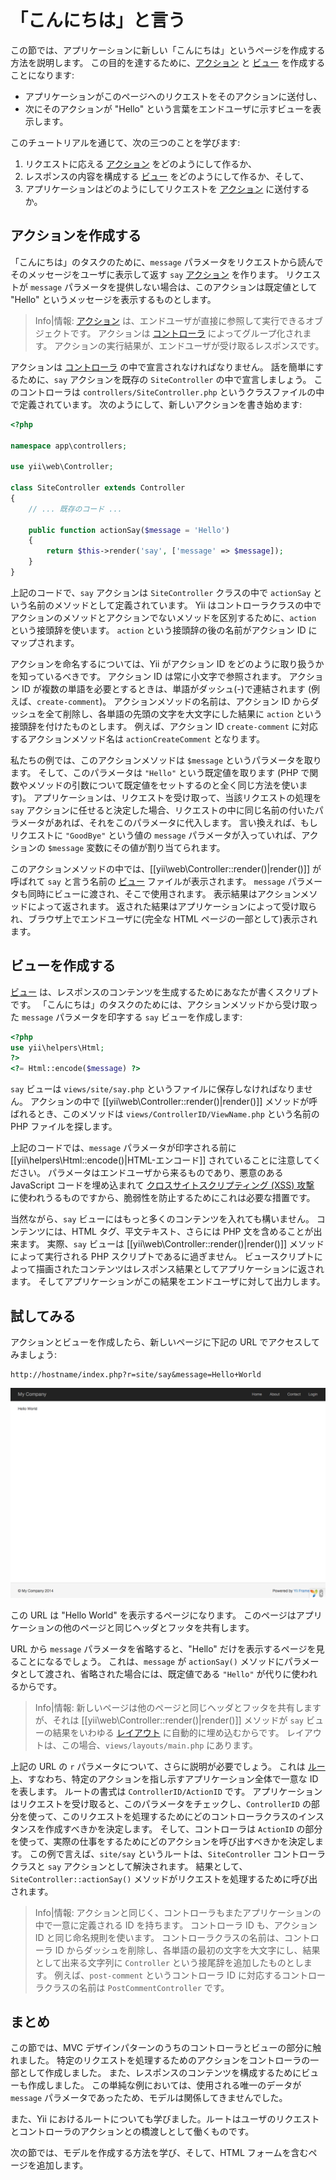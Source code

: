 「こんにちは」と言う
====================

この節では、アプリケーションに新しい「こんにちは」というページを作成する方法を説明します。
この目的を達するために、[アクション](structure-controllers.md#creating-actions) と [ビュー](structure-views.md) を作成することになります:

* アプリケーションがこのページへのリクエストをそのアクションに送付し、
* 次にそのアクションが "Hello" という言葉をエンドユーザに示すビューを表示します。

このチュートリアルを通じて、次の三つのことを学びます:

1. リクエストに応える [アクション](structure-controllers.md) をどのようにして作るか、
2. レスポンスの内容を構成する [ビュー](structure-views.md) をどのようにして作るか、そして、
3. アプリケーションはどのようにしてリクエストを [アクション](structure-controllers.md#creating-actions) に送付するか。


アクションを作成する<a name="creating-action"></a>
--------------------

「こんにちは」のタスクのために、`message` パラメータをリクエストから読んでそのメッセージをユーザに表示して返す `say` [アクション](structure-controllers.md#creating-actions) を作ります。
リクエストが `message` パラメータを提供しない場合は、このアクションは既定値として "Hello" というメッセージを表示するものとします。

> Info|情報: [アクション](structure-controllers.md#creating-actions) は、エンドユーザが直接に参照して実行できるオブジェクトです。
  アクションは [コントローラ](structure-controllers.md) によってグループ化されます。
  アクションの実行結果が、エンドユーザが受け取るレスポンスです。

アクションは [コントローラ](structure-controllers.md) の中で宣言されなければなりません。
話を簡単にするために、`say` アクションを既存の `SiteController` の中で宣言しましょう。
このコントローラは `controllers/SiteController.php` というクラスファイルの中で定義されています。
次のようにして、新しいアクションを書き始めます:

```php
<?php

namespace app\controllers;

use yii\web\Controller;

class SiteController extends Controller
{
    // ... 既存のコード ...

    public function actionSay($message = 'Hello')
    {
        return $this->render('say', ['message' => $message]);
    }
}
```

上記のコードで、`say` アクションは `SiteController` クラスの中で `actionSay` という名前のメソッドとして定義されています。
Yii はコントローラクラスの中でアクションのメソッドとアクションでないメソッドを区別するために、`action` という接頭辞を使います。
`action` という接頭辞の後の名前がアクション ID にマップされます。

アクションを命名するについては、Yii がアクション ID をどのように取り扱うかを知っているべきです。
アクション ID は常に小文字で参照されます。
アクション ID が複数の単語を必要とするときは、単語がダッシュ(-)で連結されます (例えば、`create-comment`)。
アクションメソッドの名前は、アクション ID からダッシュを全て削除し、各単語の先頭の文字を大文字にした結果に `action` という接頭辞を付けたものとします。
例えば、アクション ID `create-comment` に対応するアクションメソッド名は `actionCreateComment` となります。

私たちの例では、このアクションメソッドは `$message` というパラメータを取ります。
そして、このパラメータは `"Hello"` という既定値を取ります
(PHP で関数やメソッドの引数について既定値をセットするのと全く同じ方法を使います)。
アプリケーションは、リクエストを受け取って、当該リクエストの処理を `say` アクションに任せると決定した場合、リクエストの中に同じ名前の付いたパラメータがあれば、それをこのパラメータに代入します。
言い換えれば、もしリクエストに `"GoodBye"` という値の `message` パラメータが入っていれば、アクションの `$message` 変数にその値が割り当てられます。

このアクションメソッドの中では、[[yii\web\Controller::render()|render()]] が呼ばれて `say` と言う名前の [ビュー](structure-views.md) ファイルが表示されます。
`message` パラメータも同時にビューに渡され、そこで使用されます。
表示結果はアクションメソッドによって返されます。
返された結果はアプリケーションによって受け取られ、ブラウザ上でエンドユーザに(完全な HTML ページの一部として)表示されます。


ビューを作成する<a name="creating-view"></a>
----------------

[ビュー](structure-views.md) は、レスポンスのコンテンツを生成するためにあなたが書くスクリプトです。
「こんにちは」のタスクのためには、アクションメソッドから受け取った `message` パラメータを印字する `say` ビューを作成します:

```php
<?php
use yii\helpers\Html;
?>
<?= Html::encode($message) ?>
```

`say` ビューは `views/site/say.php` というファイルに保存しなければなりません。
アクションの中で [[yii\web\Controller::render()|render()]] メソッドが呼ばれるとき、このメソッドは `views/ControllerID/ViewName.php` という名前の PHP ファイルを探します。

上記のコードでは、`message` パラメータが印字される前に  [[yii\helpers\Html::encode()|HTML-エンコード]] されていることに注意してください。
パラメータはエンドユーザから来るものであり、悪意のある JavaScript コードを埋め込まれて [クロスサイトスクリプティング (XSS) 攻撃](http://ja.wikipedia.org/wiki/%E3%82%AF%E3%83%AD%E3%82%B9%E3%82%B5%E3%82%A4%E3%83%88%E3%82%B9%E3%82%AF%E3%83%AA%E3%83%97%E3%83%86%E3%82%A3%E3%83%B3%E3%82%B0) に使われうるものですから、脆弱性を防止するためにこれは必要な措置です。

当然ながら、`say` ビューにはもっと多くのコンテンツを入れても構いません。
コンテンツには、HTML タグ、平文テキスト、さらには PHP 文を含めることが出来ます。
実際、`say` ビューは [[yii\web\Controller::render()|render()]] メソッドによって実行される PHP スクリプトであるに過ぎません。
ビュースクリプトによって描画されたコンテンツはレスポンス結果としてアプリケーションに返されます。
そしてアプリケーションがこの結果をエンドユーザに対して出力します。


試してみる<a name="trying-it-out"></a>
----------

アクションとビューを作成したら、新しいページに下記の URL でアクセスしてみましょう:

```
http://hostname/index.php?r=site/say&message=Hello+World
```

![Hello World](images/start-hello-world.png)

この URL は "Hello World" を表示するページになります。
このページはアプリケーションの他のページと同じヘッダとフッタを共有します。

URL から `message` パラメータを省略すると、"Hello" だけを表示するページを見ることになるでしょう。
これは、`message` が `actionSay()` メソッドにパラメータとして渡され、省略された場合には、既定値である `"Hello"` が代りに使われるからです。

> Info|情報: 新しいページは他のページと同じヘッダとフッタを共有しますが、それは [[yii\web\Controller::render()|render()]] メソッドが `say` ビューの結果をいわゆる [レイアウト](structure-views.md#layouts) に自動的に埋め込むからです。
レイアウトは、この場合、`views/layouts/main.php` にあります。

上記の URL の `r` パラメータについて、さらに説明が必要でしょう。
これは [ルート](runtime-routing.md)、すなわち、特定のアクションを指し示すアプリケーション全体で一意な ID を表します。
ルートの書式は `ControllerID/ActionID` です。
アプリケーションはリクエストを受け取ると、このパラメータをチェックし、`ControllerID` の部分を使って、このリクエストを処理するためにどのコントローラクラスのインスタンスを作成すべきかを決定します。
そして、コントローラは `ActionID` の部分を使って、実際の仕事をするためにどのアクションを呼び出すべきかを決定します。
この例で言えば、`site/say` というルートは、`SiteController` コントローラクラスと `say` アクションとして解決されます。
結果として、`SiteController::actionSay()` メソッドがリクエストを処理するために呼び出されます。


> Info|情報: アクションと同じく、コントローラもまたアプリケーションの中で一意に定義される ID を持ちます。
  コントローラ ID も、アクション ID と同じ命名規則を使います。
  コントローラクラスの名前は、コントローラ ID からダッシュを削除し、各単語の最初の文字を大文字にし、結果として出来る文字列に `Controller` という接尾辞を追加したものとします。
  例えば、`post-comment` というコントローラ ID に対応するコントローラクラスの名前は `PostCommentController` です。


まとめ<a name="summary"></a>
------

この節では、MVC デザインパターンのうちのコントローラとビューの部分に触れました。
特定のリクエストを処理するためのアクションをコントローラの一部として作成しました。
また、レスポンスのコンテンツを構成するためにビューも作成しました。
この単純な例においては、使用される唯一のデータが `message` パラメータであったため、モデルは関係してきませんでした。

また、Yii におけるルートについても学びました。ルートはユーザのリクエストとコントローラのアクションとの橋渡しとして働くものです。

次の節では、モデルを作成する方法を学び、そして、HTML フォームを含むページを追加します。
